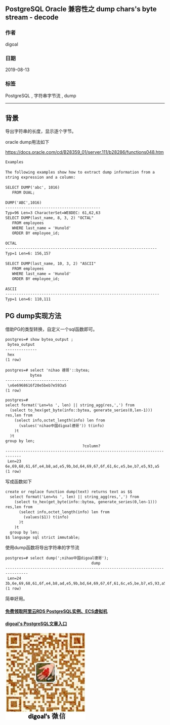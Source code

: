 ## PostgreSQL Oracle 兼容性之 dump chars's byte stream - decode  
          
### 作者          
digoal          
          
### 日期          
2019-08-13         
          
### 标签          
PostgreSQL , 字符串字节流 , dump      
          
----          
          
## 背景          
导出字符串的长度，显示逐个字节。  
  
oracle dump用法如下  
  
https://docs.oracle.com/cd/B28359_01/server.111/b28286/functions048.htm  
  
```  
Examples  
  
The following examples show how to extract dump information from a string expression and a column:  
  
SELECT DUMP('abc', 1016)  
   FROM DUAL;  
  
DUMP('ABC',1016)                            
------------------------------------------   
Typ=96 Len=3 CharacterSet=WE8DEC: 61,62,63   
SELECT DUMP(last_name, 8, 3, 2) "OCTAL"  
   FROM employees  
   WHERE last_name = 'Hunold'  
   ORDER BY employee_id;  
  
OCTAL  
-------------------------------------------------------------------  
Typ=1 Len=6: 156,157  
  
SELECT DUMP(last_name, 10, 3, 2) "ASCII"  
   FROM employees  
   WHERE last_name = 'Hunold'  
   ORDER BY employee_id;  
  
ASCII  
--------------------------------------------------------------------  
Typ=1 Len=6: 110,111  
```  
  
  
## PG dump实现方法  
借助PG的类型转换，自定义一个sql函数即可。  
  
```  
postgres=# show bytea_output ;  
 bytea_output   
--------------  
 hex  
(1 row)  
  
postgres=# select 'nihao 德哥'::bytea;  
           bytea              
----------------------------  
 \x6e6968616f20e5beb7e593a5  
(1 row)  
```  
  
```  
postgres=#   
select format('Len=%s ', len) || string_agg(res,',') from   
  (select to_hex(get_byte(info::bytea, generate_series(0,len-1))) res,len from   
    (select info,octet_length(info) len from   
      (values('nihao中国digoal德哥')) t(info)  
    )t   
  )t   
group by len;  
                                  ?column?                                     
-----------------------------------------------------------------------------  
 Len=23 6e,69,68,61,6f,e4,b8,ad,e5,9b,bd,64,69,67,6f,61,6c,e5,be,b7,e5,93,a5  
(1 row)  
```  
  
写成函数如下  
  
```  
create or replace function dump(text) returns text as $$  
  select format('Len=%s ', len) || string_agg(res,',') from   
    (select to_hex(get_byte(info::bytea, generate_series(0,len-1))) res,len from   
      (select info,octet_length(info) len from   
        (values($1)) t(info)  
      )t   
    )t   
  group by len;  
$$ language sql strict immutable;  
```  
  
使用dump函数将导出字符串的字节流  
  
```  
postgres=# select dump(';nihao中国digoal德哥');  
                                      dump                                        
--------------------------------------------------------------------------------  
 Len=24 3b,6e,69,68,61,6f,e4,b8,ad,e5,9b,bd,64,69,67,6f,61,6c,e5,be,b7,e5,93,a5  
(1 row)  
```  
  
简单好用。    
  
  
  
  
  
  
  
  
  
  
#### [免费领取阿里云RDS PostgreSQL实例、ECS虚拟机](https://free.aliyun.com/ "57258f76c37864c6e6d23383d05714ea")
  
  
#### [digoal's PostgreSQL文章入口](https://github.com/digoal/blog/blob/master/README.md "22709685feb7cab07d30f30387f0a9ae")
  
  
![digoal's weixin](../pic/digoal_weixin.jpg "f7ad92eeba24523fd47a6e1a0e691b59")
  
  
  
  
  
  
  
